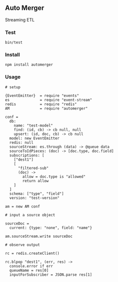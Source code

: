 ## Auto Merger

Streaming ETL

### Test

    bin/test

### Install

    npm install automerger

### Usage
    
    
    # setup 

    {EventEmitter}  = require "events"
    es              = require "event-stream"
    redis           = require "redis"
    AM              = require "automerger"

    conf = 
      db: 
        name: "test-model"
        find: (id, cb) -> cb null, null
        upsert: (id, doc, cb) -> cb null
      model: new EventEmitter
      redis: null
      sourceStream: es.through (data) -> @queue data
      sourceToIdPieces: (doc) -> [doc.type, doc.field]
      subscriptions: [
        ["dest1"]
        [
          "filtered-sub"
          (doc) -> 
            allow = doc.type is "allowed"
            return allow
        ]
      ]
      schema: ["type", "field"]
      version: "test-version"

    am = new AM conf

    # input a source object

    sourceDoc = 
      current: {type: "none", field: "name"}

    am.sourceStream.write sourceDoc

    # observe output

    rc = redis.createClient()

    rc.blpop "dest1", (err, res) ->
      console.error if err
      queueName = res[0]
      inputForSubscriber = JSON.parse res[1]



    